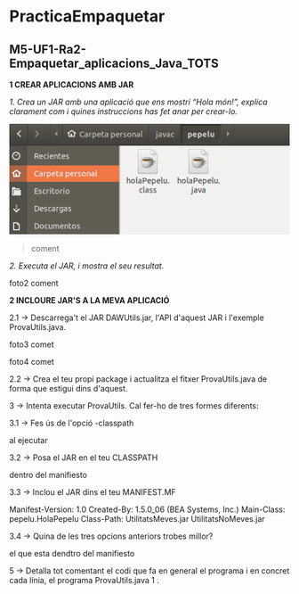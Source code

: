 # PracticaEmpaquetar

## M5-UF1-Ra2-Empaquetar_aplicacions_Java_TOTS ##

**1 CREAR APLICACIONS AMB JAR**

_1. Crea un JAR amb una aplicació que ens mostri “Hola món!”, explica clarament com i quines instruccions has fet anar per crear-lo._

![foto1](/fotos/foto1.png)
>coment

_2. Executa el JAR, i mostra el seu resultat._

foto2
coment

**2 INCLOURE JAR'S A LA MEVA APLICACIÓ**

2.1 -> Descarrega't el JAR DAWUtils.jar, l'API d'aquest JAR i l'exemple ProvaUtils.java.

foto3
comet

foto4
comet

2.2 -> Crea el teu propi package i actualitza el fitxer ProvaUtils.java de forma que estigui dins d'aquest.

3 -> Intenta executar ProvaUtils. Cal fer-ho de tres formes diferents:

3.1 -> Fes ús de l'opció -classpath

al ejecutar

3.2 -> Posa el JAR en el teu CLASSPATH

dentro del manifiesto

3.3 -> Inclou el JAR dins el teu MANIFEST.MF

Manifest-Version: 1.0
Created-By: 1.5.0_06 (BEA Systems, Inc.)
Main-Class: pepelu.HolaPepelu
Class-Path: UtilitatsMeves.jar UtilitatsNoMeves.jar

3.4 -> Quina de les tres opcions anteriors trobes millor?

el que esta dendtro del manifiesto

5 -> Detalla tot comentant el codi que fa en general el programa i en concret cada línia, el programa ProvaUtils.java 1 .

